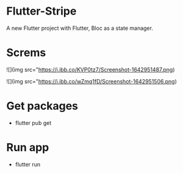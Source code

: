 # Flutter-Stripe

A new Flutter project with Flutter, Bloc as a state manager.

# Screms

![](img src="https://i.ibb.co/KVP0tz7/Screenshot-1642951487.png) 


![](img src="https://i.ibb.co/wZmq1fD/Screenshot-1642951506.png)


# Get packages

- flutter pub get

# Run app

- flutter run

